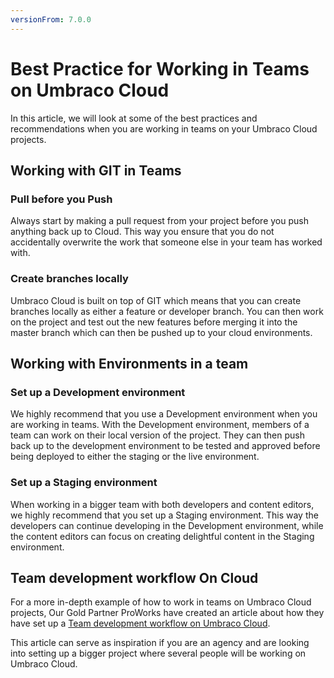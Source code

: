 ```yaml
---
versionFrom: 7.0.0
---
```


# Best Practice for Working in Teams on Umbraco Cloud

In this article, we will look at some of the best practices and recommendations when you are working in teams on your Umbraco Cloud projects.

## Working with GIT in Teams

### Pull before you Push

Always start by making a pull request from your project before you push anything back up to Cloud. This way you ensure that you do not accidentally overwrite the work that someone else in your team has worked with.

### Create branches locally

Umbraco Cloud is built on top of GIT which means that you can create branches locally as either a feature or developer branch. You can then work on the project and test out the new features before merging it into the master branch which can then be pushed up to your cloud environments.

## Working with Environments in a team

### Set up a Development environment

We highly recommend that you use a Development environment when you are working in teams. With the Development environment, members of a team can work on their local version of the project. They can then push back up to the development environment to be tested and approved before being deployed to either the staging or the live environment.

### Set up a Staging environment

When working in a bigger team with both developers and content editors, we highly recommend that you set up a Staging environment. This way the developers can continue developing in the Development environment, while the content editors can focus on creating delightful content in the Staging environment.

## Team development workflow On Cloud

For a more in-depth example of how to work in teams on Umbraco Cloud projects, Our Gold Partner ProWorks have created an article about how they have set up a [Team development workflow on Umbraco Cloud](https://skrift.io/issues/integrating-umbraco-cloud-with-team-development-workflow/).

This article can serve as inspiration if you are an agency and are looking into setting up a bigger project where several people will be working on Umbraco Cloud.
